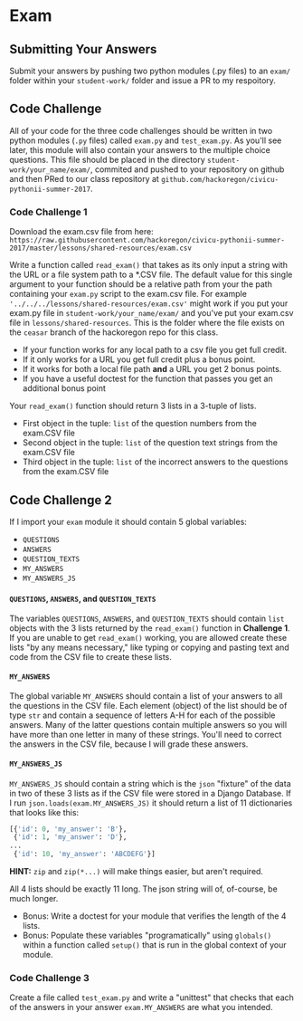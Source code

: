 # Exam

## Submitting Your Answers

Submit your answers by pushing two python modules (.py files) to an `exam/` folder within your `student-work/` folder and issue a PR to my respoitory.

## Code Challenge

All of your code for the three code challenges should be written in two python modules (`.py` files) called `exam.py` and `test_exam.py`.
As you'll see later, this module will also contain your answers to the multiple choice questions.
This file should be placed in the directory `student-work/your_name/exam/`, commited and pushed to your repository on github and then PRed to our class repository at `github.com/hackoregon/civicu-pythonii-summer-2017`.

### Code Challenge 1

Download the exam.csv file from here: `https://raw.githubusercontent.com/hackoregon/civicu-pythonii-summer-2017/master/lessons/shared-resources/exam.csv`

Write a function called `read_exam()` that takes as its only input a string with the URL or a file system path to a *.CSV file.
The default value for this single argument to your function should be a relative path from your the path containing your `exam.py` script to the exam.csv file.
For example `'../../../lessons/shared-resources/exam.csv'` might work if you put your exam.py file in `student-work/your_name/exam/` and you've put your exam.csv file in `lessons/shared-resources`.
This is the folder where the file exists on the `ceasar` branch of the hackoregon repo for this class.

- If your function works for any local path to a csv file you get full credit.
- If it only works for a URL you get full credit plus a bonus point.
- If it works for both a local file path **and** a URL you get 2 bonus points.
- If you have a useful doctest for the function that passes you get an additional bonus point

Your `read_exam()` function should return 3 lists in a 3-tuple of lists.

- First object in the tuple: `list` of the question numbers from the exam.CSV file
- Second object in the tuple: `list` of the question text strings from the exam.CSV file
- Third object in the tuple: `list` of the incorrect answers to the questions from the exam.CSV file

## Code Challenge 2

If I import your `exam` module it should contain 5 global variables:

- `QUESTIONS`
- `ANSWERS`
- `QUESTION_TEXTS`
- `MY_ANSWERS`
- `MY_ANSWERS_JS`

#### `QUESTIONS`, `ANSWERS`, and `QUESTION_TEXTS`

The variables `QUESTIONS`, `ANSWERS`, and `QUESTION_TEXTS` should contain `list` objects with the 3 lists returned by the `read_exam()` function in **Challenge 1**.
If you are unable to get `read_exam()` working, you are allowed create these lists "by any means necessary," like typing or copying and pasting text and code from the CSV file to create these lists.

#### `MY_ANSWERS` 

The global variable `MY_ANSWERS` should contain a list of your answers to all the questions in the CSV file.
Each element (object) of the list should be of type `str` and contain a sequence of letters A-H for each of the possible answers.
Many of the latter questions contain multiple answers so you will have more than one letter in many of these strings.
You'll need to correct the answers in the CSV file, because I will grade these answers.

#### `MY_ANSWERS_JS` 

`MY_ANSWERS_JS` should contain a string which is the `json` "fixture" of the data in two of these 3 lists as if the CSV file were stored in a Django Database.
If I run `json.loads(exam.MY_ANSWERS_JS)` it should return a list of 11 dictionaries that looks like this:

```python
[{'id': 0, 'my_answer': 'B'},
 {'id': 1, 'my_answer': 'D'},
...
 {'id': 10, 'my_answer': 'ABCDEFG'}]
```

**HINT:** `zip` and `zip(*...)` will make things easier, but aren't required.

All 4 lists should be exactly 11 long.
The json string will of, of-course, be much longer.

- Bonus: Write a doctest for your module that verifies the length of the 4 lists.
- Bonus: Populate these variables "programatically" using `globals()` within a function called `setup()` that is run in the global context of your module.

### Code Challenge 3

Create a file called `test_exam.py` and write a "unittest" that checks that each of the answers in your answer `exam.MY_ANSWERS` are what you intended.
